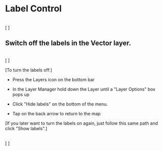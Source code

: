 Label Control
==========================================================





\
[ ]

Switch off the labels in the Vector layer. 
------------------------------------------

\
[ ]

[To turn the labels off:]

-   Press the Layers icon on the bottom bar

-   In the Layer Manager hold down the Layer until a "Layer Options" box
    pops up

-   Click "Hide labels" on the bottom of the menu.

-   Tap on the back arrow to return to the map

[If you later want to turn the labels on again, just follow this same
path and click "Show labels".]

\
[ ]

</div>